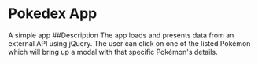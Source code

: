 # Pokedex App
A simple app
##Description
The app loads and presents data from an external API using jQuery. The user can click on one of the listed Pokémon which will bring up a modal with that specific Pokémon's details. 
